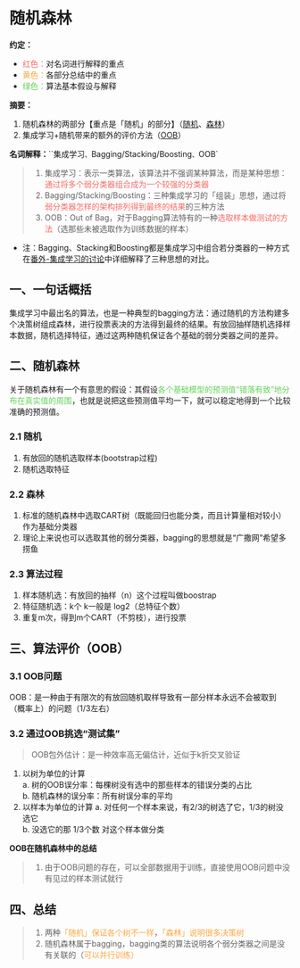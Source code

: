 
# 随机森林
**约定：**
- <font color=F66A65>红色：</font>对名词进行解释的重点
- <font color=FDA63E>黄色：</font>各部分总结中的重点
- <font color=62D257>绿色：</font>算法基本假设与解释

**摘要：**
1. 随机森林的两部分【重点是「随机」的部分】（[随机](#21-随机)、[森林](#22-森林)）
1. 集成学习+随机带来的额外的评价方法（[OOB](#三算法评价（OOB）)）

**名词解释：**``集成学习`、`Bagging/Stacking/Boosting`、`OOB`
> 1. 集成学习：表示一类算法，该算法并不强调某种算法，而是某种思想：<font color=F66A65>通过将多个弱分类器组合成为一个较强的分类器</font>
> 2. Bagging/Stacking/Boosting：三种集成学习的「组装」思想，通过将<font color=F66A65>弱分类器怎样的架构排列得到最终的结果</font>的三种方法
> 3. OOB：Out of Bag，对于Bagging算法特有的一种<font color=F66A65>选取样本做测试的方法</font>（选那些未被选取作为训练数据的样本）
* 注：Bagging、Stacking和Boosting都是集成学习中组合若分类器的一种方式在[番外-集成学习的讨论](/algorithms/ai/ai_math/Extra5.md)中详细解释了三种思想的对比。

## 一、一句话概括
集成学习中最出名的算法，也是一种典型的bagging方法：通过随机的方法构建多个决策树组成森林，进行投票表决的方法得到最终的结果。有放回抽样随机选择样本数据，随机选择特征，通过这两种随机保证各个基础的弱分类器之间的差异。

## 二、随机森林
关于随机森林有一个有意思的假设：其假设<font color=62D257>各个基础模型的预测值“错落有致”地分布在真实值的周围</font>，也就是说把这些预测值平均一下，就可以稳定地得到一个比较准确的预测值。
### 2.1 随机
1. 有放回的随机选取样本(bootstrap过程)
2. 随机选取特征
### 2.2 森林
1. 标准的随机森林中选取CART树（既能回归也能分类，而且计算量相对较小）作为基础分类器
2. 理论上来说也可以选取其他的弱分类器，bagging的思想就是“广撒网”希望多捞鱼
### 2.3 算法过程
1. 样本随机选：有放回的抽样（n）这个过程叫做boostrap
2. 特征随机选：k个  k一般是 log2（总特征个数）
3. 重复m次，得到m个CART（不剪枝），进行投票
## 三、算法评价（OOB）
### 3.1 OOB问题
OOB：是一种由于有限次的有放回随机取样导致有一部分样本永远不会被取到（概率上）的问题（1/3左右）
### 3.2 通过OOB挑选“测试集”
> OOB包外估计：是一种效率高无偏估计，近似于k折交叉验证
1. 以树为单位的计算\
    a. 树的OOB误分率：每棵树没有选中的那些样本的错误分类的占比\
    b. 随机森林的误分率：所有树误分率的平均
2. 以样本为单位的计算
    a. 对任何一个样本来说，有2/3的树选了它，1/3的树没选它\
    b. 没选它的那 1/3个数 对这个样本做分类

**OOB在随机森林中的总结**
> 1. 由于OOB问题的存在，可以全部数据用于训练，直接使用OOB问题中没有见过的样本测试就行
## 四、总结
> 1. 两种<font color=FDA63E>「随机」保证各个树不一样</font>，<font color=FDA63E>「森林」说明很多决策树</font>
> 2. 随机森林属于bagging，bagging类的算法说明各个弱分类器之间是没有关联的（<font color=FDA63E>可以并行训练）
